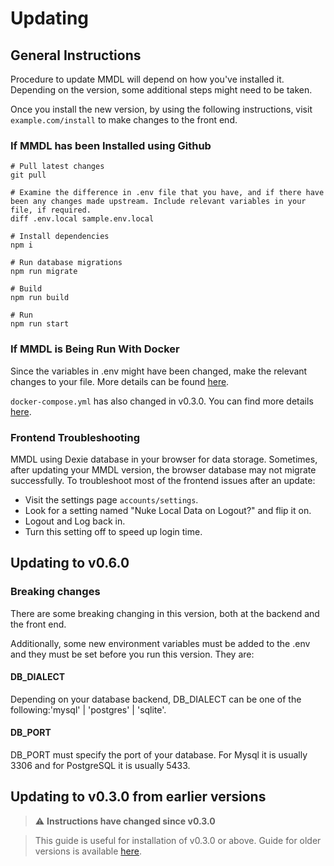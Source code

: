 # Updating

## General Instructions

Procedure to update MMDL will depend on how you've installed it. Depending on the version, some additional steps might need to be taken.

Once you install the new version, by using the following instructions, visit ```example.com/install``` to make changes to the front end.


### If MMDL has been Installed using Github


```
# Pull latest changes
git pull

# Examine the difference in .env file that you have, and if there have been any changes made upstream. Include relevant variables in your file, if required.
diff .env.local sample.env.local

# Install dependencies
npm i 

# Run database migrations
npm run migrate

# Build 
npm run build

# Run
npm run start
```

### If MMDL is Being Run With Docker

Since the variables in .env might have been changed, make the relevant changes to your file. More details can be found [here](install/Docker/index.md).

```docker-compose.yml``` has also changed in v0.3.0. You can find more details [here](install/Docker/index.md).


### Frontend Troubleshooting

MMDL using Dexie database in your browser for data storage. Sometimes, after updating your MMDL version, the browser database may not migrate successfully. To troubleshoot most of the frontend issues after an update:

- Visit the settings page ```accounts/settings```.
- Look for a setting named "Nuke Local Data on Logout?" and flip it on.
- Logout and Log back in.
- Turn this setting off to speed up login time.

## Updating to v0.6.0

### Breaking changes

There are some breaking changing in this version, both at the backend and the front end.

Additionally, some new environment variables must be added to the .env and they must be set before you run this version. They are:

#### DB_DIALECT 
Depending on your database backend, DB_DIALECT can be one of the following:'mysql' | 'postgres' | 'sqlite'.

#### DB_PORT
DB_PORT must specify the port of your database. For Mysql it is usually 3306 and for PostgreSQL it is usually 5433.

## Updating to v0.3.0 from earlier versions

> ⚠️ **Instructions have changed since v0.3.0**

> This guide is useful for installation of v0.3.0 or above. Guide for older versions is available [here](https://manage-my-damn-life-nextjs.readthedocs.io/en/v0.2.0/).


